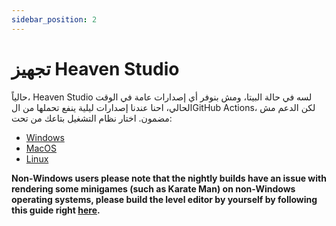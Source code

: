 ```yaml
---
sidebar_position: 2
---
```


# تجهيز Heaven Studio


حالياً، Heaven Studio لسه في حالة البيتا، ومش بنوفر أي إصدارات عامة في الوقت الحالي، احنا عندنا إصدارات ليلية ينفع تحملها من الGitHub Actions، لكن الدعم مش مضمون. اختار نظام التشغيل بتاعك من تحت:

- [Windows](https://nightly.link/RHeavenStudio/HeavenStudio/workflows/windows/master/StandaloneWindows64-build.zip)
- [MacOS](https://nightly.link/RHeavenStudio/HeavenStudio/workflows/macos/master/StandaloneOSX-build.zip)
- [Linux](https://nightly.link/RHeavenStudio/HeavenStudio/workflows/linux/master/StandaloneLinux64-build.zip)

**Non-Windows users please note that the nightly builds have an issue with rendering some minigames (such as Karate Man) on non-Windows operating systems, please build the level editor by yourself by following this guide right [here](../docs-contributing/setup/introduction).**
